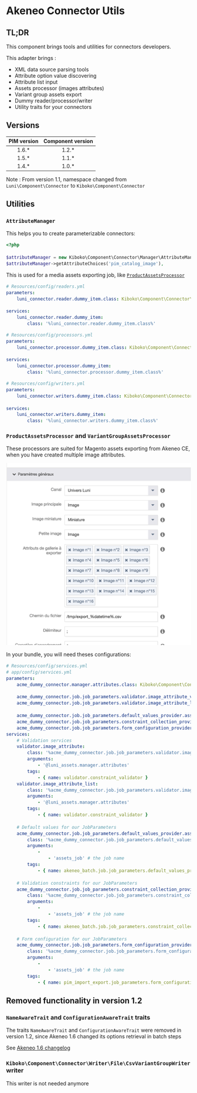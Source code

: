 # Akeneo Connector Utils

## TL;DR

This component brings tools and utilities for connectors developers.

This adapter brings :

 * XML data source parsing tools
 * Attribute option value discovering
 * Attribute list input
 * Assets processor (images attributes)
 * Variant group assets export
 * Dummy reader/processor/writer
 * Utility traits for your connectors
 
## Versions

| PIM version | Component version |
|:-----------:|:-----------------:|
| 1.6.*       | 1.2.*             |
| 1.5.*       | 1.1.*             | 
| 1.4.*       | 1.0.*             |

Note : From version 1.1, namespace changed from `Luni\Component\Connector` to `Kiboko\Component\Connector`
 
## Utilities

### `AttributeManager`

This helps you to create parameterizable connectors:

```php
<?php

$attributeManager = new Kiboko\Component\Connector\Manager\AttributeManager($attributeRepository);
$attributeManager->getAttributeChoices('pim_catalog_image'),
```
 
This is used for a media assets exporting job, like [`ProductAssetsProcessor`](#productassetsprocessor-and-variantgroupassetsprocessor)

```yaml
# Resources/config/readers.yml
parameters:
    luni_connector.reader.dummy_item.class: Kiboko\Component\Connector\Processor\DummyReader

services:
    luni_connector.reader.dummy_item:
        class: '%luni_connector.reader.dummy_item.class%'
```

```yaml
# Resources/config/processors.yml
parameters:
    luni_connector.processor.dummy_item.class: Kiboko\Component\Connector\Processor\DummyProcessor

services:
    luni_connector.processor.dummy_item:
        class: '%luni_connector.processor.dummy_item.class%'
```

```yaml
# Resources/config/writers.yml
parameters:
    luni_connector.writers.dummy_item.class: Kiboko\Component\Connector\Processor\DummyWriter

services:
    luni_connector.writers.dummy_item:
        class: '%luni_connector.writers.dummy_item.class%'
```

### `ProductAssetsProcessor` and `VariantGroupAssetsProcessor`

These processors are suited for Magento assets exporting from Akeneo CE, when you have created multiple image attributes.

![Assets export manager](docs/assets-connector.png)

In your bundle, you will need theses configurations:

```yaml
# Resources/config/services.yml
# app/config/services.yml
parameters:
    acme_dummy_connector.manager.attributes.class: Kiboko\Component\Connector\Manager\AttributeManager

    acme_dummy_connector.job.job_parameters.validator.image_attribute_validator.class:      Kiboko\Component\Connector\JobParameters\Constraint\ImageAttributeValidator
    acme_dummy_connector.job.job_parameters.validator.image_attribute_list_validator.class: Kiboko\Component\Connector\JobParameters\Constraint\ImageAttributeListValidator
    
    acme_dummy_connector.job.job_parameters.default_values_provider.assets_export.class:        Kiboko\Component\Connector\JobParameters\DefaultValuesProvider\ProductAssetsExport
    acme_dummy_connector.job.job_parameters.constraint_collection_provider.assets_export.class: Kiboko\Component\Connector\JobParameters\ConstraintCollectionProvider\ProductAssetsExport
    acme_dummy_connector.job.job_parameters.form_configuration_provider.assets_export.class:     Kiboko\Component\Connector\JobParameters\FormConfigurationProvider\ProductAssetsExport
services:
    # Validation services
    validator.image_attribute:
        class: '%acme_dummy_connector.job.job_parameters.validator.image_attribute_validator.class%'
        arguments:
            - '@luni_assets.manager.attributes'
        tags:
            - { name: validator.constraint_validator }
    validator.image_attribute_list:
        class: '%acme_dummy_connector.job.job_parameters.validator.image_attribute_list_validator.class%'
        arguments:
            - '@luni_assets.manager.attributes'
        tags:
            - { name: validator.constraint_validator }
         
    # Default values for our JobParameters
    acme_dummy_connector.job.job_parameters.default_values_provider.assets_export:
        class: '%acme_dummy_connector.job.job_parameters.default_values_provider.assets_export.class%'
        arguments:
            -
                - 'assets_job' # the job name
        tags:
            - { name: akeneo_batch.job.job_parameters.default_values_provider }

    # Validation constraints for our JobParameters
    acme_dummy_connector.job.job_parameters.constraint_collection_provider.assets_export:
        class: '%acme_dummy_connector.job.job_parameters.constraint_collection_provider.assets_export.class%'
        arguments:
            -
                - 'assets_job' # the job name
        tags:
            - { name: akeneo_batch.job.job_parameters.constraint_collection_provider }

    # Form configuration for our JobParameters
    acme_dummy_connector.job.job_parameters.form_configuration_provider.assets_export:
        class: '%acme_dummy_connector.job.job_parameters.form_configuration_provider.assets_export.class%'
        arguments:
            -
                - 'assets_job' # the job name
        tags:
            - { name: pim_import_export.job_parameters.form_configuration_provider }
```

## Removed functionality in version 1.2

### `NameAwareTrait` and `ConfigurationAwareTrait` traits

The traits `NameAwareTrait` and `ConfigurationAwareTrait` were removed in version 1.2, since Akeneo 1.6 changed its options retrieval in batch steps

See [Akeneo 1.6 changelog](https://github.com/akeneo/pim-community-standard/blob/1.6/UPGRADE-1.6.md#remove-the-reference-to-akeneocomponentbatchitemabstractconfigurablestepelement)

### `Kiboko\Component\Connector\Writer\File\CsvVariantGroupWriter` writer

This writer is not needed anymore
